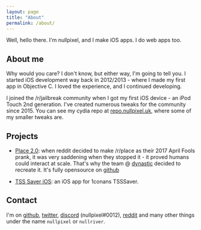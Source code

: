 ```yaml
---
layout: page
title: "About"
permalink: /about/
---
```

Well, hello there. I'm nullpixel, and I make iOS apps. I do web apps too. 

## About me

Why would you care? I don't know, but either way, I'm going to tell you. I started iOS development way back in 2012/2013 - where I made my first app in Objective C. I loved the experience, and I continued developing. 

I joined the /r/jailbreak community when I got my first iOS device - an iPod Touch 2nd generation. I've created numerous tweaks for the community since 2015. You can see my cydia repo at [repo.nullpixel.uk](https://repo.nullpixel.uk), where some of my smaller tweaks are.

## Projects

* [Place 2.0](https://place.dynastic.co): when reddit decided to make /r/place as their 2017 April Fools prank, it was very saddening when they stopped it - it proved humans could interact at scale. That's why the team @ [dynastic](https://dynastic.co) decided to recreate it. It's fully opensource on [github](https://github.com/dynasticdevelop/place)

* [TSS Saver iOS](https://repo.nullpixel.uk/depiction/co.dynastic.tsssaver/): an iOS app for 1conans TSSSaver.

## Contact

I'm on [github](https://github.com/nullpixel), [twitter](https://twitter.com/nullriver), [discord](https://discordapp.com) (nullpixel#0012), [reddit](https://reddit.com/user/nullpixel) and many other things under the name `nullpixel` or `nullriver`. 